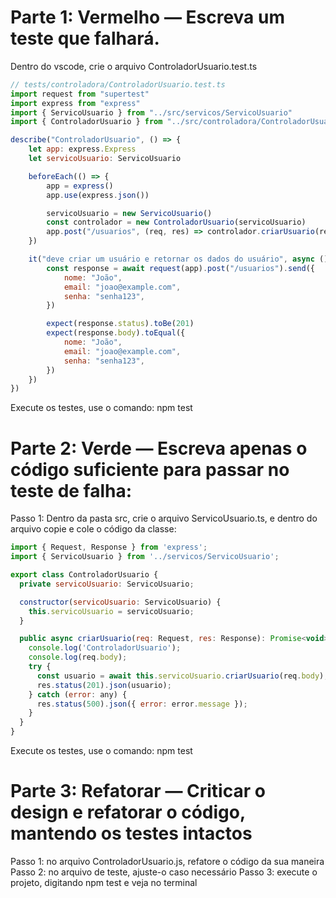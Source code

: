 # Parte 1: Vermelho — Escreva um teste que falhará.

Dentro do vscode, crie o arquivo ControladorUsuario.test.ts

```js
// tests/controladora/ControladorUsuario.test.ts
import request from "supertest"
import express from "express"
import { ServicoUsuario } from "../src/servicos/ServicoUsuario"
import { ControladorUsuario } from "../src/controladora/ControladorUsuario"

describe("ControladorUsuario", () => {
    let app: express.Express
    let servicoUsuario: ServicoUsuario

    beforeEach(() => {
        app = express()
        app.use(express.json())

        servicoUsuario = new ServicoUsuario()
        const controlador = new ControladorUsuario(servicoUsuario)
        app.post("/usuarios", (req, res) => controlador.criarUsuario(req, res))
    })

    it("deve criar um usuário e retornar os dados do usuário", async () => {
        const response = await request(app).post("/usuarios").send({
            nome: "João",
            email: "joao@example.com",
            senha: "senha123",
        })

        expect(response.status).toBe(201)
        expect(response.body).toEqual({
            nome: "João",
            email: "joao@example.com",
            senha: "senha123",
        })
    })
})
```

Execute os testes, use o comando: npm test

# Parte 2: Verde — Escreva apenas o código suficiente para passar no teste de falha:

Passo 1: Dentro da pasta src, crie o arquivo ServicoUsuario.ts, e dentro do arquivo copie e cole o código da classe:

```js
import { Request, Response } from 'express';
import { ServicoUsuario } from '../servicos/ServicoUsuario';

export class ControladorUsuario {
  private servicoUsuario: ServicoUsuario;

  constructor(servicoUsuario: ServicoUsuario) {
    this.servicoUsuario = servicoUsuario;
  }

  public async criarUsuario(req: Request, res: Response): Promise<void> {
    console.log('ControladorUsuario');
    console.log(req.body);
    try {
      const usuario = await this.servicoUsuario.criarUsuario(req.body);
      res.status(201).json(usuario);
    } catch (error: any) {
      res.status(500).json({ error: error.message });
    }
  }
}

```

Execute os testes, use o comando: npm test

# Parte 3: Refatorar — Criticar o design e refatorar o código, mantendo os testes intactos

Passo 1: no arquivo ControladorUsuario.js, refatore o código da sua maneira
Passo 2: no arquivo de teste, ajuste-o caso necessário
Passo 3: execute o projeto, digitando npm test e veja no terminal
